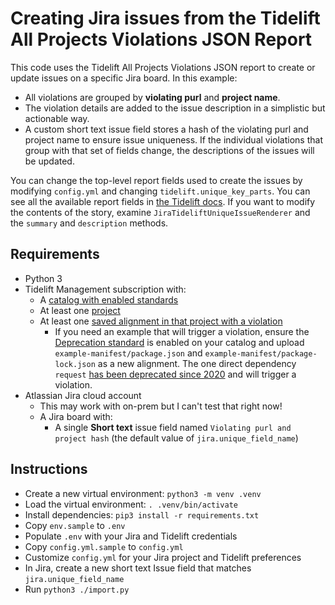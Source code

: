 # Creating Jira issues from the Tidelift All Projects Violations JSON Report

This code uses the Tidelift All Projects Violations JSON report to create or
update issues on a specific Jira board. In this example:

* All violations are grouped by **violating purl** and **project name**.
* The violation details are added to the issue description in a simplistic
  but actionable way.
* A custom short text issue field stores a hash of the violating purl and
  project name to ensure issue uniqueness. If the individual violations
  that group with that set of fields change, the descriptions of the
  issues will be updated.

You can change the top-level report fields used to create the issues by
modifying `config.yml` and changing `tidelift.unique_key_parts`. You can
see all the available report fields in [the Tidelift docs](https://support.tidelift.com/hc/en-us/articles/24883174701332-All-projects-violations-report#h_01HSKW9P4CXD8TNZ4PV1D199DK).
If you want to modify the contents of the story, examine
`JiraTideliftUniqueIssueRenderer` and the `summary` and `description`
methods.

## Requirements

* Python 3
* Tidelift Management subscription with:
  * A [catalog with enabled standards](https://support.tidelift.com/hc/en-us/articles/4406286196244-Introduction-to-catalog-standards)
  * At least one [project](https://support.tidelift.com/hc/en-us/articles/4406286154004-About-projects-and-bill-of-materials)
  * At least one [saved alignment in that project with a violation](https://support.tidelift.com/hc/en-us/articles/7113535394452-Tracking-your-software-dependencies-with-Tidelift#h_01HXHSMHD6A7PPMFNQCZX4GF7R)
    * If you need an example that will trigger a violation, ensure the
      [Deprecation standard](https://support.tidelift.com/hc/en-us/articles/4406293305108-Deprecated-packages-standard)
      is enabled on your catalog and upload
      `example-manifest/package.json` and `example-manifest/package-lock.json`
      as a new alignment. The one direct dependency
      `request` [has been deprecated since 2020](https://www.npmjs.com/package/request)
      and will trigger a violation.
* Atlassian Jira cloud account
  * This may work with on-prem but I can't test that right now!
  * A Jira board with:
    * A single **Short text** issue field named
      `Violating purl and project hash` (the default value of
      `jira.unique_field_name`)

## Instructions

* Create a new virtual environment: `python3 -m venv .venv`
* Load the virtual environment: `. .venv/bin/activate`
* Install dependencies: `pip3 install -r requirements.txt`
* Copy `env.sample` to `.env`
* Populate `.env` with your Jira and Tidelift credentials
* Copy `config.yml.sample` to `config.yml`
* Customize `config.yml` for your Jira project and Tidelift preferences
* In Jira, create a new short text Issue field that matches `jira.unique_field_name`
* Run `python3 ./import.py`
